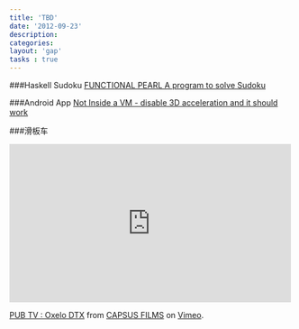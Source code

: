 ```yaml
---
title: 'TBD'
date: '2012-09-23'
description:
categories:
layout: 'gap'
tasks : true
---
```

###Haskell Sudoku
[FUNCTIONAL PEARL A program to solve Sudoku](http://www.cs.tufts.edu/~nr/comp150fp/archive/richard-bird/sudoku.pdf)

###Android App
[Not Inside a VM - disable 3D acceleration and it should work](http://stackoverflow.com/questions/10576996/how-do-i-run-the-android-emulator-after-a-build)

###滑板车
<iframe src="http://player.vimeo.com/video/33602162" width="500" height="281" frameborder="0" webkitAllowFullScreen mozallowfullscreen allowFullScreen></iframe> <p><a href="http://vimeo.com/33602162">PUB TV : Oxelo DTX</a> from <a href="http://vimeo.com/capsusfilms">CAPSUS FILMS</a> on <a href="http://vimeo.com">Vimeo</a>.</p>